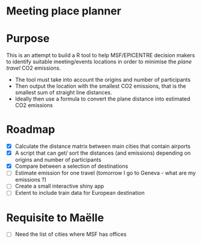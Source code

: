 # Meeting place planner 

# Purpose

This is an attempt to build a R tool to help MSF/EPICENTRE decision makers to identify suitable meeting/events locations in order to minimise the *plane travel* CO2 emissions.

- The tool must take into account the origins and number of participants
- Then output the location with the smallest CO2 emissions, that is the smallest sum of straight line distances.
- Ideally then use a formula to convert the plane distance into estimated CO2 emissions

# Roadmap

- [X] Calculate the distance matrix between main cities that contain airports
- [X] A script that can get/ sort the distances (and emissions) depending on origins and number of participants
- [X] Compare between a selection of destinations
- [ ] Estimate emission for one travel (tomorrow I go to Geneva - what are my emissions ?)
- [ ] Create a small interactive shiny app 
- [ ] Extent to include train data for European destination

# Requisite to Maëlle 

- [ ] Need the list of cities where MSF has offices